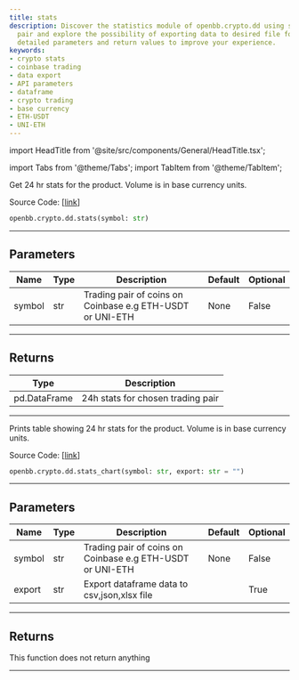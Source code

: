 ```yaml
---
title: stats
description: Discover the statistics module of openbb.crypto.dd using symbol trading
  pair and explore the possibility of exporting data to desired file format. Find
  detailed parameters and return values to improve your experience.
keywords:
- crypto stats
- coinbase trading
- data export
- API parameters
- dataframe
- crypto trading
- base currency
- ETH-USDT
- UNI-ETH
---
```


import HeadTitle from '@site/src/components/General/HeadTitle.tsx';

<HeadTitle title="crypto.dd.stats - Reference | OpenBB SDK Docs" />

import Tabs from '@theme/Tabs';
import TabItem from '@theme/TabItem';

<Tabs>
<TabItem value="model" label="Model" default>

Get 24 hr stats for the product. Volume is in base currency units.

Source Code: [[link](https://github.com/OpenBB-finance/OpenBB/tree/main/openbb_terminal/cryptocurrency/due_diligence/coinbase_model.py#L202)]

```python
openbb.crypto.dd.stats(symbol: str)
```

---

## Parameters

| Name | Type | Description | Default | Optional |
| ---- | ---- | ----------- | ------- | -------- |
| symbol | str | Trading pair of coins on Coinbase e.g ETH-USDT or UNI-ETH | None | False |


---

## Returns

| Type | Description |
| ---- | ----------- |
| pd.DataFrame | 24h stats for chosen trading pair |
---

</TabItem>
<TabItem value="view" label="Chart">

Prints table showing 24 hr stats for the product. Volume is in base currency units.

Source Code: [[link](https://github.com/OpenBB-finance/OpenBB/tree/main/openbb_terminal/cryptocurrency/due_diligence/coinbase_view.py#L99)]

```python
openbb.crypto.dd.stats_chart(symbol: str, export: str = "")
```

---

## Parameters

| Name | Type | Description | Default | Optional |
| ---- | ---- | ----------- | ------- | -------- |
| symbol | str | Trading pair of coins on Coinbase e.g ETH-USDT or UNI-ETH | None | False |
| export | str | Export dataframe data to csv,json,xlsx file |  | True |


---

## Returns

This function does not return anything

---

</TabItem>
</Tabs>
